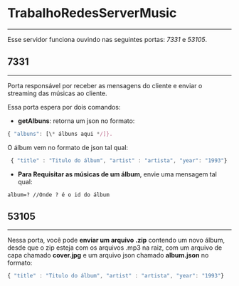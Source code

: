 # TrabalhoRedesServerMusic
------
Esse servidor funciona ouvindo nas seguintes portas: *7331* e *53105*.

## 7331
------
Porta responsável por receber as mensagens do cliente e enviar o streaming das músicas ao cliente.

Essa porta espera por dois comandos:
* **getAlbuns**: retorna um json no formato:
```javascript
{ "albuns": [\* álbuns aqui */]}.
```
O álbum vem no formato de json tal qual:
```javascript
 { "title" : "Titulo do álbum", "artist" : "artista", "year": "1993"}
```

* **Para Requisitar as músicas de um álbum**, envie uma mensagem tal qual:
```
album=? //Onde ? é o id do álbum
```


## 53105
------
Nessa porta, você pode **enviar um arquivo .zip** contendo um novo álbum,
desde que o zip esteja com os arquivos .mp3 na raiz, com um arquivo de capa
chamado **cover.jpg** e um arquivo json chamado **album.json** no formato:

```javascript
{ "title" : "Titulo do álbum", "artist" : "artista", "year": "1993"}
```
